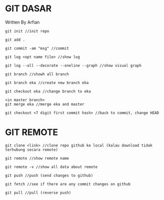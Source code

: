 <h1>GIT DASAR</h1>

Written By Arfian

```
git init //init repo
```

```
git add .
```

```
git commit -am "msg" //commit
```

```
git log <opt name file> //show log
```

```
git log --all --decorate --oneline --graph //show visual graph
```

```
git branch //showh all branch
```

```
git branch eka //create new branch eka
```

```
git checkout eka //change branch to eka
```

```
<in master branch>
git merge eka //merge eka and master
```

```
git checkout <7 digit first commit hash> //back to commit, change HEAD
```

<h1>GIT REMOTE</h1>

```
git clone <link> //clone repo github ke local (kalau download tidak terhubung secara remote)
```

```
git remote //show remote name
```

```
git remote -v //show all data about remote
```

```
git push //push (send changes to github)
```

```
git fetch //see if there are any commit changes on github
```

```
git pull //pull (reverse push)
```
